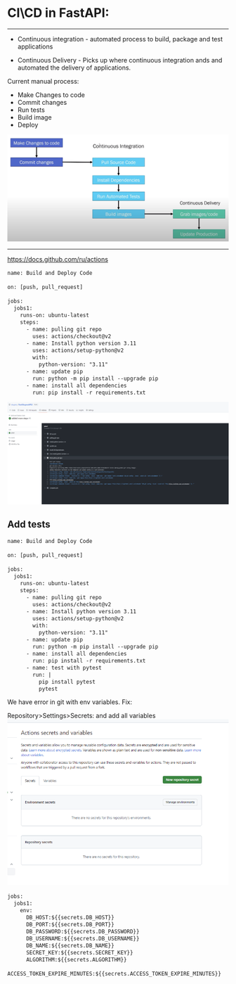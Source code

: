 # CI\CD in FastAPI:
___

- Continuous integration - automated process to build, package and test applications

- Continuous Delivery - Picks up where continuous integration ands and automated the delivery of applications.

Current manual process:
- Make Changes to code
- Commit changes
- Run tests
- Build image
- Deploy

![](..\img\CI-CD.png)

____
https://docs.github.com/ru/actions

```text
name: Build and Deploy Code

on: [push, pull_request]

jobs:
  jobs1:
    runs-on: ubuntu-latest
    steps:
      - name: pulling git repo
        uses: actions/checkout@v2
      - name: Install python version 3.11
        uses: actions/setup-python@v2
        with:
          python-version: "3.11"
      - name: update pip
        run: python -m pip install --upgrade pip
      - name: install all dependencies
        run: pip install -r requirements.txt
```
![](..\img\depl1.png)

## Add tests

```text
name: Build and Deploy Code

on: [push, pull_request]

jobs:
  jobs1:
    runs-on: ubuntu-latest
    steps:
      - name: pulling git repo
        uses: actions/checkout@v2
      - name: Install python version 3.11
        uses: actions/setup-python@v2
        with:
          python-version: "3.11"
      - name: update pip
        run: python -m pip install --upgrade pip
      - name: install all dependencies
        run: pip install -r requirements.txt
      - name: test with pytest
        run: |
          pip install pytest
          pytest
```

We have error in git with env variables. Fix:

Repository>Settings>Secrets: and add all variables
![](..\img\repos_secrets.png)

```text
jobs:
  jobs1:
    env:
      DB_HOST:${{secrets.DB_HOST}}
      DB_PORT:${{secrets.DB_PORT}}
      DB_PASSWORD:${{secrets.DB_PASSWORD}}
      DB_USERNAME:${{secrets.DB_USERNAME}}
      DB_NAME:${{secrets.DB_NAME}}
      SECRET_KEY:${{secrets.SECRET_KEY}}
      ALGORITHM:${{secrets.ALGORITHM}}
      ACCESS_TOKEN_EXPIRE_MINUTES:${{secrets.ACCESS_TOKEN_EXPIRE_MINUTES}}

```
